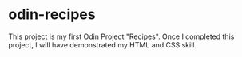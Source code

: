 # odin-recipes

This project is my first Odin Project "Recipes".
Once I completed this project, I will have demonstrated my HTML and CSS skill.
